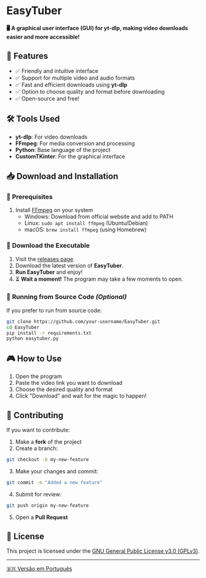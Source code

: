 # EasyTuber  
**🖥️ A graphical user interface (GUI) for yt-dlp, making video downloads easier and more accessible!**  

## 🚀 Features  
- ✅ Friendly and intuitive interface  
- ✅ Support for multiple video and audio formats  
- ✅ Fast and efficient downloads using **yt-dlp**  
- ✅ Option to choose quality and format before downloading  
- ✅ Open-source and free!  

## 🛠️ Tools Used
- **yt-dlp**: For video downloads
- **FFmpeg**: For media conversion and processing
- **Python**: Base language of the project
- **CustomTKinter**: For the graphical interface

## 📥 Download and Installation  
### 🔹 **Prerequisites**
1. Install [FFmpeg](https://ffmpeg.org/download.html) on your system
   - Windows: Download from official website and add to PATH
   - Linux: `sudo apt install ffmpeg` (Ubuntu/Debian)
   - macOS: `brew install ffmpeg` (using Homebrew)

### 🔹 **Download the Executable**  
1. Visit the [releases page](https://github.com/EasyTuber/EasyTuber/releases).  
2. Download the latest version of **EasyTuber**.   
3. **Run EasyTuber** and enjoy!
4. ⏳ **Wait a moment!** The program may take a few moments to open.

### 🔹 **Running from Source Code** _(Optional)_  
If you prefer to run from source code:  
```bash
git clone https://github.com/your-username/EasyTuber.git
cd EasyTuber
pip install -r requirements.txt
python easytuber.py
```

## 🎮 How to Use
1. Open the program
2. Paste the video link you want to download
3. Choose the desired quality and format
4. Click "Download" and wait for the magic to happen!

## 🤝 Contributing
If you want to contribute:
1. Make a **fork** of the project
2. Create a branch:
```bash
git checkout -b my-new-feature
```
3. Make your changes and commit:
```bash
git commit -m "Added a new feature"
```
4. Submit for review:
```bash
git push origin my-new-feature
```
5. Open a **Pull Request**

## 📜 License  
This project is licensed under the [GNU General Public License v3.0 (GPLv3)](LICENSE).

---
[🇧🇷 Versão em Português](README.md) 
